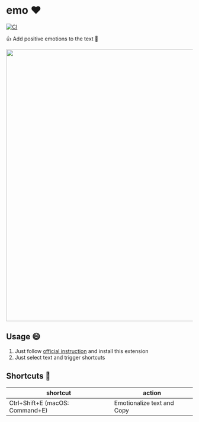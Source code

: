 # emo ❤️

[![CI](https://github.com/blue0513/emo/actions/workflows/ci.yml/badge.svg)](https://github.com/blue0513/emo/actions/workflows/ci.yml)

:+1: Add positive emotions to the text :tada:

<img width="732" src="https://github.com/blue0513/emo/assets/8979468/25d1fd24-8000-4b81-ac8a-8d90c002992c">

## Usage :smile:

1. Just follow [official instruction](https://developer.chrome.com/docs/extensions/) and install this extension
1. Just select text and trigger shortcuts

## Shortcuts :handshake:

| shortcut          | action                         |
|-------------------|--------------------------------|
| Ctrl+Shift+E (macOS: Command+E)     | Emotionalize text and Copy     |
